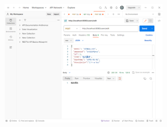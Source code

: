 ![Image text](https://github.com/cgy111/basic-go/blob/ff4f32bb0a615716195d0cd754ce47f0aa8401b7/Homework/Week2/img-folder/%E4%BF%AE%E6%94%B9%E6%88%90%E5%8A%9F.png)
